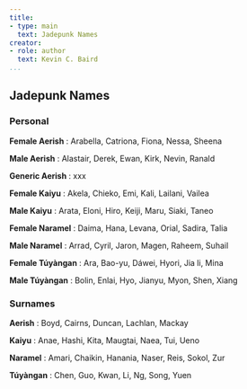 ```yaml
---
title:
- type: main
  text: Jadepunk Names
creator:
- role: author
  text: Kevin C. Baird
...
```


## Jadepunk Names

### Personal

**Female Aerish**
: Arabella, Catriona, Fiona, Nessa, Sheena

**Male Aerish**
: Alastair, Derek, Ewan, Kirk, Nevin, Ranald

**Generic Aerish**
: xxx

**Female Kaiyu**
: Akela, Chieko, Emi, Kali, Lailani, Vailea

**Male Kaiyu**
: Arata, Eloni, Hiro, Keiji, Maru, Siaki, Taneo

**Female Naramel**
: Daima, Hana, Levana, Orial, Sadira, Talia

**Male Naramel**
: Arrad, Cyril, Jaron, Magen, Raheem, Suhail

**Female Túyàngan**
: Ara, Bao-yu, Dáwei, Hyori, Jia li, Mina

**Male Túyàngan**
: Bolin, Enlai, Hyo, Jianyu, Myon, Shen, Xiang

### Surnames

**Aerish**
: Boyd, Cairns, Duncan, Lachlan, Mackay

**Kaiyu**
: Anae, Hashi, Kita, Maugtai, Naea, Tui, Ueno

**Naramel**
: Amari, Chaikin, Hanania, Naser, Reis, Sokol, Zur

**Túyàngan**
: Chen, Guo, Kwan, Li, Ng, Song, Yuen

